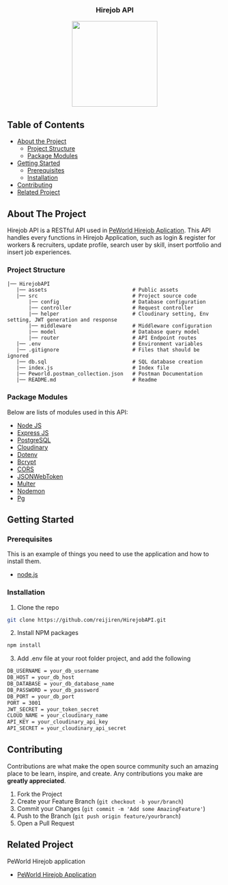 <br />
<p align="center">

  <h3 align="center">Hirejob API</h3>
  <p align="center">
    <image align="center" width="200" src='./assets/hirejob_logo.png' />
  </p>
</p>



<!-- TABLE OF CONTENTS -->
## Table of Contents

* [About the Project](#about-the-project)
  * [Project Structure](#project-structure)
  * [Package Modules](#package-modules)
* [Getting Started](#getting-started)
  * [Prerequisites](#prerequisites)
  * [Installation](#installation)
* [Contributing](#contributing)
* [Related Project](#related-project)



<!-- ABOUT THE PROJECT -->
## About The Project

Hirejob API is a RESTful API used in [PeWorld Hirejob Aplication](https://github.com/reijiren/HirejobAPP). This API handles every functions in Hirejob Application, such as login & register for workers & recruiters, update profile, search user by skill, insert portfolio and insert job experiences.

### Project Structure
```
|── HirejobAPI
   |── assets                            # Public assets
   |── src                               # Project source code
       |── config                        # Database configuration
       |── controller                    # Request controller
       |── helper                        # Cloudinary setting, Env setting, JWT generation and response
       |── middleware                    # Middleware configuration
       |── model                         # Database query model
       |── router                        # API Endpoint routes
   |── .env                              # Environment variables   
   |── .gitignore                        # Files that should be ignored  
   |── db.sql                            # SQL database creation
   |── index.js                          # Index file
   |── Peworld.postman_collection.json   # Postman Documentation
   |── README.md                         # Readme
```

### Package Modules

Below are lists of modules used in this API:

* [Node JS](https://nodejs.org/en/docs/)
* [Express JS](https://expressjs.com/)
* [PostgreSQL](https://www.postgresql.org/)
* [Cloudinary](https://cloudinary.com/)
* [Dotenv](https://www.npmjs.com/package/dotenv)
* [Bcrypt](https://www.npmjs.com/package/bcrypt)
* [CORS](https://www.npmjs.com/package/cors)
* [JSONWebToken](https://www.npmjs.com/package/jsonwebtoken)
* [Multer](https://www.npmjs.com/package/multer)
* [Nodemon](https://www.npmjs.com/package/nodemon)
* [Pg](https://www.npmjs.com/package/pg)


<!-- GETTING STARTED -->
## Getting Started

### Prerequisites

This is an example of things you need to use the application and how to install them.

* [node.js](https://nodejs.org/en/download/)

### Installation

1. Clone the repo
```sh
git clone https://github.com/reijiren/HirejobAPI.git
```
2. Install NPM packages
```sh
npm install
```
3. Add .env file at your root folder project, and add the following
```sh
DB_USERNAME = your_db_username
DB_HOST = your_db_host
DB_DATABASE = your_db_database_name
DB_PASSWORD = your_db_password
DB_PORT = your_db_port
PORT = 3001
JWT_SECRET = your_token_secret
CLOUD_NAME = your_cloudinary_name
API_KEY = your_cloudinary_api_key
API_SECRET = your_cloudinary_api_secret
```




<!-- CONTRIBUTING -->
## Contributing

Contributions are what make the open source community such an amazing place to be learn, inspire, and create. Any contributions you make are **greatly appreciated**.

1. Fork the Project
2. Create your Feature Branch (`git checkout -b your/branch`)
3. Commit your Changes (`git commit -m 'Add some AmazingFeature'`)
4. Push to the Branch (`git push origin feature/yourbranch`)
5. Open a Pull Request



<!-- RELATED PROJECT -->
## Related Project
PeWorld Hirejob application
* [PeWorld Hirejob Application](https://github.com/reijiren/HirejobAPP)
